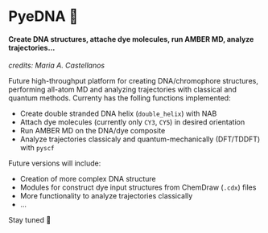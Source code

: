 # PyeDNA 🧬
#### Create DNA structures, attache dye molecules, run AMBER MD, analyze trajectories...

*credits: Maria A. Castellanos*

Future high-throughput platform for creating DNA/chromophore structures, performing all-atom MD and analyzing trajectories with classical and quantum methods.
Currenty has the folling functions implemented:

- Create double stranded DNA helix (`double_helix`) with NAB
- Attach dye molecules (currently only `CY3`, `CY5`) in desired orientation
- Run AMBER MD on the DNA/dye composite
- Analyze trajectories classicaly and quantum-mechanically (DFT/TDDFT) with `pyscf`

Future versions will include:
- Creation of more complex DNA structure
- Modules for construct dye input structures from ChemDraw (`.cdx`) files
- More functionality to analyze trajectories classically
- ...

Stay tuned 🚨